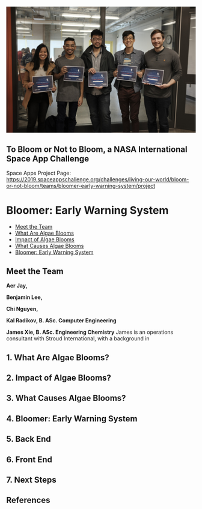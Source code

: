![photo of Bloomer team](https://github.com/aerjay/algal-blooms/blob/master/media_photos/74575087_2493828480873329_4569868799494324224_n.jpg "Team Photo")

## To Bloom or Not to Bloom, a NASA International Space App Challenge
Space Apps Project Page: https://2019.spaceappschallenge.org/challenges/living-our-world/bloom-or-not-bloom/teams/bloomer-early-warning-system/project

# Bloomer: Early Warning System
  * [Meet the Team](#meet-the-team)
  * [What Are Algae Blooms](#what-are-algae-blooms)
  * [Impact of Algae Blooms](#impact-of-algae-glooms)
  * [What Causes Algae Blooms](#what-causes-algae-blooms)
  * [Bloomer: Early Warning System](#bloomer-early-warning-system)

## Meet the Team
**Aer Jay,**

**Benjamin Lee,**

**Chi Nguyen,**

**Kal Radikov, B. ASc. Computer Engineering**

**James Xie, B. ASc. Engineering Chemistry**
James is an operations consultant with Stroud International, with a background in 

## 1. What Are Algae Blooms?

## 2. Impact of Algae Blooms?

## 3. What Causes Algae Blooms?

## 4. Bloomer: Early Warning System

## 5. Back End

## 6. Front End

## 7. Next Steps

## References
